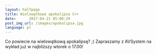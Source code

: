 ```yaml
---
layout:	halfpage
title: Wielowątkowa apokalipsa C++
date:	   2017-04-21 05:00:29
post_img_url: /images/apokalipsa.jpg
language: pl
---
```


Co powiecie na wielowątkową apokalipsę? ;) Zapraszamy z AVSystem na wykład już w najbliższy wtorek o 17.00!
